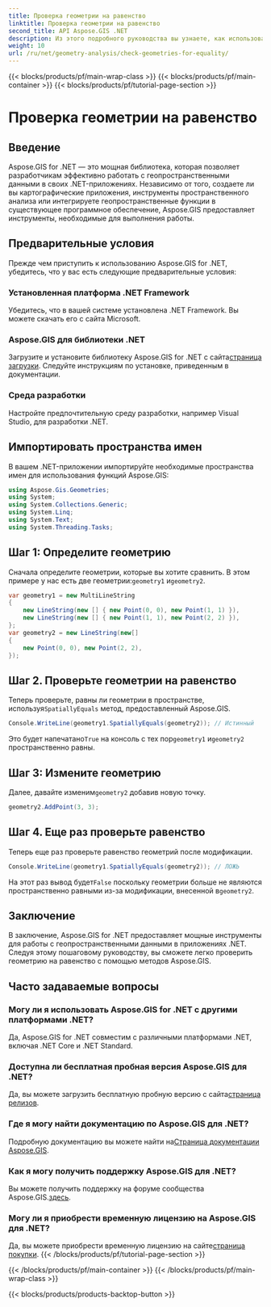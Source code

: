 ```yaml
---
title: Проверка геометрии на равенство
linktitle: Проверка геометрии на равенство
second_title: API Aspose.GIS .NET
description: Из этого подробного руководства вы узнаете, как использовать Aspose.GIS for .NET для проверки равенства геометрии в ваших .NET-приложениях.
weight: 10
url: /ru/net/geometry-analysis/check-geometries-for-equality/
---
```


{{< blocks/products/pf/main-wrap-class >}}
{{< blocks/products/pf/main-container >}}
{{< blocks/products/pf/tutorial-page-section >}}

# Проверка геометрии на равенство

## Введение
Aspose.GIS for .NET — это мощная библиотека, которая позволяет разработчикам эффективно работать с геопространственными данными в своих .NET-приложениях. Независимо от того, создаете ли вы картографические приложения, инструменты пространственного анализа или интегрируете геопространственные функции в существующее программное обеспечение, Aspose.GIS предоставляет инструменты, необходимые для выполнения работы.
## Предварительные условия
Прежде чем приступить к использованию Aspose.GIS for .NET, убедитесь, что у вас есть следующие предварительные условия:
### Установленная платформа .NET Framework
Убедитесь, что в вашей системе установлена .NET Framework. Вы можете скачать его с сайта Microsoft.
### Aspose.GIS для библиотеки .NET
 Загрузите и установите библиотеку Aspose.GIS for .NET с сайта[страница загрузки](https://releases.aspose.com/gis/net/). Следуйте инструкциям по установке, приведенным в документации.
### Среда разработки
Настройте предпочтительную среду разработки, например Visual Studio, для разработки .NET.

## Импортировать пространства имен
В вашем .NET-приложении импортируйте необходимые пространства имен для использования функций Aspose.GIS:
```csharp
using Aspose.Gis.Geometries;
using System;
using System.Collections.Generic;
using System.Linq;
using System.Text;
using System.Threading.Tasks;
```

## Шаг 1: Определите геометрию
Сначала определите геометрии, которые вы хотите сравнить. В этом примере у нас есть две геометрии:`geometry1` и`geometry2`.
```csharp
var geometry1 = new MultiLineString
{
    new LineString(new [] { new Point(0, 0), new Point(1, 1) }),
    new LineString(new [] { new Point(1, 1), new Point(2, 2) }),
};
var geometry2 = new LineString(new[]
{
    new Point(0, 0), new Point(2, 2),
});
```
## Шаг 2. Проверьте геометрии на равенство
 Теперь проверьте, равны ли геометрии в пространстве, используя`SpatiallyEquals` метод, предоставленный Aspose.GIS.
```csharp
Console.WriteLine(geometry1.SpatiallyEquals(geometry2)); // Истинный
```
 Это будет напечатано`True` на консоль с тех пор`geometry1` и`geometry2` пространственно равны.
## Шаг 3: Измените геометрию
 Далее, давайте изменим`geometry2` добавив новую точку.
```csharp
geometry2.AddPoint(3, 3);
```
## Шаг 4. Еще раз проверьте равенство
Теперь еще раз проверьте равенство геометрий после модификации.
```csharp
Console.WriteLine(geometry1.SpatiallyEquals(geometry2)); // ЛОЖЬ
```
 На этот раз вывод будет`False` поскольку геометрии больше не являются пространственно равными из-за модификации, внесенной в`geometry2`.

## Заключение
В заключение, Aspose.GIS for .NET предоставляет мощные инструменты для работы с геопространственными данными в приложениях .NET. Следуя этому пошаговому руководству, вы сможете легко проверить геометрию на равенство с помощью методов Aspose.GIS.
## Часто задаваемые вопросы
### Могу ли я использовать Aspose.GIS for .NET с другими платформами .NET?
Да, Aspose.GIS for .NET совместим с различными платформами .NET, включая .NET Core и .NET Standard.
### Доступна ли бесплатная пробная версия Aspose.GIS для .NET?
 Да, вы можете загрузить бесплатную пробную версию с сайта[страница релизов](https://releases.aspose.com/).
### Где я могу найти документацию по Aspose.GIS для .NET?
 Подробную документацию вы можете найти на[Страница документации Aspose.GIS](https://reference.aspose.com/gis/net/).
### Как я могу получить поддержку Aspose.GIS для .NET?
 Вы можете получить поддержку на форуме сообщества Aspose.GIS.[здесь](https://forum.aspose.com/c/gis/33).
### Могу ли я приобрести временную лицензию на Aspose.GIS для .NET?
 Да, вы можете приобрести временную лицензию на сайте[страница покупки](https://purchase.aspose.com/temporary-license/).
{{< /blocks/products/pf/tutorial-page-section >}}

{{< /blocks/products/pf/main-container >}}
{{< /blocks/products/pf/main-wrap-class >}}

{{< blocks/products/products-backtop-button >}}
